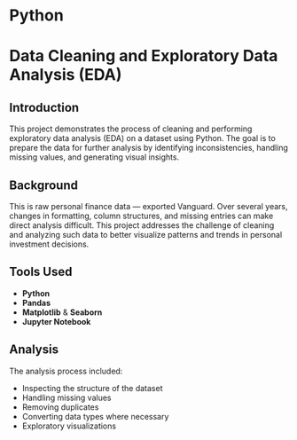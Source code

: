 # Python

# Data Cleaning and Exploratory Data Analysis (EDA)

## Introduction

This project demonstrates the process of cleaning and performing exploratory data analysis (EDA) on a dataset using Python. The goal is to prepare the data for further analysis by identifying inconsistencies, handling missing values, and generating visual insights.

## Background

This is raw personal finance data — exported Vanguard. Over several years, changes in formatting, column structures, and missing entries can make direct analysis difficult. This project addresses the challenge of cleaning and analyzing such data to better visualize patterns and trends in personal investment decisions.

## Tools Used

- **Python**
- **Pandas** 
- **Matplotlib** & **Seaborn** 
- **Jupyter Notebook**
  
## Analysis

The analysis process included:

- Inspecting the structure of the dataset
- Handling missing values
- Removing duplicates
- Converting data types where necessary
- Exploratory visualizations 



